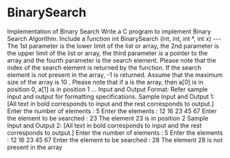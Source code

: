 # BinarySearch
Implementation of Binary Search  Write a C program to implement Binary Search Algorithm.  Include a function  int BinarySearch (int, int, int *, int x) --- The 1st parameter is the lower limit of the list or array, the 2nd parameter is the upper limit of the list or array, the third parameter is a pointer to the array and the fourth parameter is the search element.  Please note that the index of the search element is returned by the function. If the search element is not present in the array, -1 is returned.  Assume that the maximum size of the array is 10 . Please note that if a is the array, then a[0] is in position 0, a[1] is in position 1 ...     Input and Output Format:  Refer sample input and output for formatting specifications.     Sample Input and Output 1:  [All text in bold corresponds to input and the rest corresponds to output.]     Enter the number of elements : 5 Enter the elements : 12 16 23 45 67 Enter the element to be searched : 23 The element 23 is in position 2    Sample Input and Output 2:  [All text in bold corresponds to input and the rest corresponds to output.]     Enter the number of elements : 5 Enter the elements : 12 16 23 45 67 Enter the element to be searched : 28 The element 28 is not present in the array
